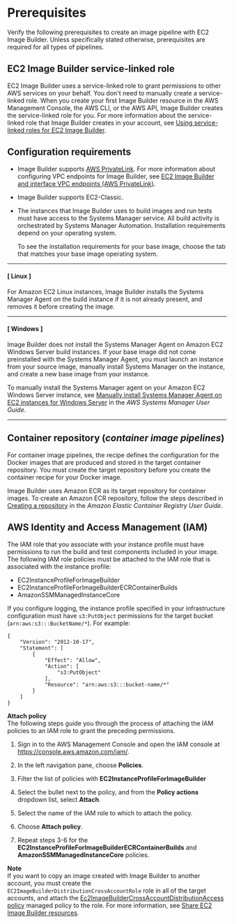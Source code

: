# Prerequisites<a name="image-builder-setting-up"></a>

Verify the following prerequisites to create an image pipeline with EC2 Image Builder\. Unless specifically stated otherwise, prerequisites are required for all types of pipelines\.

## EC2 Image Builder service\-linked role<a name="image-builder-auto-scaling-prereq"></a>

EC2 Image Builder uses a service\-linked role to grant permissions to other AWS services on your behalf\. You don't need to manually create a service\-linked role\. When you create your first Image Builder resource in the AWS Management Console, the AWS CLI, or the AWS API, Image Builder creates the service\-linked role for you\. For more information about the service\-linked role that Image Builder creates in your account, see [Using service\-linked roles for EC2 Image Builder](image-builder-service-linked-role.md)\. 

## Configuration requirements<a name="image-builder-config"></a>
+ Image Builder supports [AWS PrivateLink](https://docs.aws.amazon.com/vpc/latest/userguide/endpoint-service.html)\. For more information about configuring VPC endpoints for Image Builder, see [EC2 Image Builder and interface VPC endpoints \(AWS PrivateLink\)](vpc-interface-endpoints.md)\.
+ Image Builder supports EC2\-Classic\.
+ The instances that Image Builder uses to build images and run tests must have access to the Systems Manager service\. All build activity is orchestrated by Systems Manager Automation\. Installation requirements depend on your operating system\.

  To see the installation requirements for your base image, choose the tab that matches your base image operating system\.

------
#### [ Linux ]

  For Amazon EC2 Linux instances, Image Builder installs the Systems Manager Agent on the build instance if it is not already present, and removes it before creating the image\.

------
#### [ Windows ]

  Image Builder does not install the Systems Manager Agent on Amazon EC2 Windows Server build instances\. If your base image did not come preinstalled with the Systems Manager Agent, you must launch an instance from your source image, manually install Systems Manager on the instance, and create a new base image from your instance\.

  To manually install the Systems Manager agent on your Amazon EC2 Windows Server instance, see [Manually install Systems Manager Agent on EC2 instances for Windows Server](https://docs.aws.amazon.com/systems-manager/latest/userguide/sysman-install-win.html) in the *AWS Systems Manager User Guide*\.

------

## Container repository \(*container image pipelines*\)<a name="start-prereq-container"></a>

For container image pipelines, the recipe defines the configuration for the Docker images that are produced and stored in the target container repository\. You must create the target repository before you create the container recipe for your Docker image\.

Image Builder uses Amazon ECR as its target repository for container images\. To create an Amazon ECR repository, follow the steps described in [Creating a repository](https://docs.aws.amazon.com/AmazonECR/latest/userguide/repository-create.html) in the *Amazon Elastic Container Registry User Guide*\.

## AWS Identity and Access Management \(IAM\)<a name="image-builder-IAM-prereq"></a>

The IAM role that you associate with your instance profile must have permissions to run the build and test components included in your image\. The following IAM role policies must be attached to the IAM role that is associated with the instance profile:
+ EC2InstanceProfileForImageBuilder
+ EC2InstanceProfileForImageBuilderECRContainerBuilds
+ AmazonSSMManagedInstanceCore

If you configure logging, the instance profile specified in your infrastructure configuration must have `s3:PutObject` permissions for the target bucket \(`arn:aws:s3:::BucketName/*`\)\. For example:

```
{
    "Version": "2012-10-17",
    "Statement": [
        {
            "Effect": "Allow",
            "Action": [
                "s3:PutObject"
            ],
            "Resource": "arn:aws:s3:::bucket-name/*"
        }
    ]
}
```

**Attach policy**  
The following steps guide you through the process of attaching the IAM policies to an IAM role to grant the preceding permissions\.

1. Sign in to the AWS Management Console and open the IAM console at [https://console\.aws\.amazon\.com/iam/](https://console.aws.amazon.com/iam/)\.

1. In the left navigation pane, choose **Policies**\.

1. Filter the list of policies with **EC2InstanceProfileForImageBuilder**

1. Select the bullet next to the policy, and from the **Policy actions** dropdown list, select **Attach**\.

1. Select the name of the IAM role to which to attach the policy\.

1. Choose **Attach policy**\.

1. Repeat steps 3\-6 for the **EC2InstanceProfileForImageBuilderECRContainerBuilds** and **AmazonSSMManagedInstanceCore** policies\.

**Note**  
If you want to copy an image created with Image Builder to another account, you must create the `EC2ImageBuilderDistributionCrossAccountRole` role in all of the target accounts, and attach the [Ec2ImageBuilderCrossAccountDistributionAccess policy](security-iam-awsmanpol.md#sec-iam-manpol-Ec2ImageBuilderCrossAccountDistributionAccess) managed policy to the role\. For more information, see [Share EC2 Image Builder resources](manage-shared-resources.md)\.